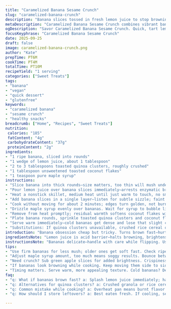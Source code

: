 ```yaml
---
title: "Caramelized Banana Sesame Crunch"
slug: "caramelized-banana-crunch"
description: "Banana slices tossed in fresh lemon juice to stop browning; sprinkled with chopped sesame snap cookies. Sweet meets crunch, bright citrus cuts through. Quick assembly, no baking. Glutenfree, dairyfree, nutfree, vegan-friendly. Ideal for lastminute dessert or snack. Uses lemon not lime. Adds toasted coconut flakes and a drizzle of maple syrup for depth. Sesame snaps replaced by crushed toasted quinoa clusters for extra texture and protein."
metaDescription: "Caramelized Banana Sesame Crunch combines vibrant banana, lemon, and crunch. Quick, no bake, gluten-free treat. Perfect for any time."
ogDescription: "Savor Caramelized Banana Sesame Crunch. Quick, tart lemon, crunchy quinoa clusters make a sweet, textural delight."
focusKeyphrase: "Caramelized Banana Sesame Crunch"
date: 2025-09-25
draft: false
image: caramelized-banana-crunch.png
author: "Kate"
prepTime: PT6M
cookTime: PT4M
totalTime: PT10M
recipeYield: "1 serving"
categories: ["Sweet Treats"]
tags:
- "banana"
- "vegan"
- "quick dessert"
- "glutenfree"
keywords:
- "caramelized banana"
- "sesame crunch"
- "healthy snacks"
breadcrumb: ["Home", "Recipes", "Sweet Treats"]
nutrition: 
 calories: "185"
 fatContent: "4g"
 carbohydrateContent: "37g"
 proteinContent: "2g"
ingredients:
- "1 ripe banana, sliced into rounds"
- "1 wedge of lemon juice, about 1 tablespoon"
- "2 to 3 tablespoons toasted quinoa clusters, roughly crushed"
- "1 tablespoon unsweetened toasted coconut flakes"
- "1 teaspoon pure maple syrup"
instructions:
- "Slice banana into thick rounds—size matters, too thin will mush under heat."
- "Pour lemon juice over banana slices immediately—arrests enzymatic browning, keeps those yellow tones bright."
- "Heat a nonstick skillet, medium heat until just warm to touch, no smoke."
- "Add banana slices in a single layer—listen for subtle sizzle; faint popping sound means caramelization starting."
- "Cook without moving for about 2 minutes; edges turn golden, not burnt. Flip carefully—firmness signals readiness."
- "Drizzle maple syrup evenly over bananas. Wait for syrup to bubble lightly—this melds sticky sweetness and crunch."
- "Remove from heat promptly; residual warmth softens coconut flakes without burning them."
- "Plate banana rounds, sprinkle toasted quinoa clusters and coconut flakes on top. Crunch contrast essential."
- "Serve warm immediately—cold bananas get dense and lose that slight chew."
- "Substitutions: If quinoa clusters unavailable, crushed rice cereal or granola works. For coconut allergy, omit or replace with finely chopped pistachios if not vegan."
introduction: "Banana obsession cheap but tricky. Turns brown fast—hurts presentation, flavor dulls. Acid splash stops oxidation but won’t fix mushiness. Sesame snaps too sweet? Swap in quinoa clusters toasted until nutty crunch emerges. Coconut flakes add tropical hit; dry toast separately to avoid sogginess. Maple syrup, not caramel sauce, keeps it light but sticky. Pan heat control crucial—too hot, bananas disintegrate; too low, no caramel notes develop. You want golden edges, slight chew on the inside. Serve this quick; banana loses charm cold. Easy snack, no baking required. Keeps kitchen clean, few bowls, minimal stress. Technique focuses on bite and sharp contrast, not sweetness overload."
ingredientsNote: "Lemon juice is acid barrier—halts browning, brightens banana color and flavor profile. Lime works but lemon sharper, cleaner. Sesame snaps replaced by toasted quinoa clusters—offers crunch, adds protein and earthiness instead of pure sweetness. Coconut flakes toasted separately on dry pan until golden; burnt coconut smells acrid and bitter—avoid walking away. Maple syrup adds gentle sweetness with caramel undertones and moisture to aid caramelization. Sticky enough to bind toppings but won’t drown banana. Substitutions common: crushed cornflakes, granola, or toasted nuts can replace quinoa clusters depending on allergy needs. Use extra firm bananas if possible—older bananas will mash while cooking making texture mushy."
instructionsNote: "Bananas delicate—handle with care while flipping. Use silicone spatula for gentle release. Pan temperature key factor: too hot and singed bitterness spoils bite; too low, no caramelization, bland taste. Listen for gentle sizzle not crackling. Maple syrup incorporation after initial banana cooking locks sweet sticky layer preventing dry edges. Overnight-prepared versions fail; moisture release softens toppings and sogginess sets in. Serve immediately, plate arrangement matters; scatter topping evenly across warm banana slices so nutty crunch blends with softness evenly each bite. Coconut flakes dry toast separately with constant stirring to ensure even color; burnt flakes ruin final aroma. Keep cooking time flexible, rely on visual golden hue around banana edges and slight firmness when touched quite solid indicators."
tips:
- "Use firm bananas for less mush; older ones get soft fast. Check ripeness; unripe means lack of sweetness. Thicker slices hold up better under heat; if too thin, mushiness follows. Watch for golden edges, that’s a sign. Too much heat? Burnt flavor will ruin everything."
- "Adjust maple syrup amount, too much means soggy results. Bounce between flavors; add spices like cinnamon or nutmeg for warmth. Coconut flakes? Toast separately for crunch. Burnt coconut ruins aroma. Keep an eye on them, stir often. Even, golden is the goal."
- "Need crunch? Sub green apple slices for added brightness. Crispiness contrasts nicely, but requires baking. Also, crushed nuts provide protein boost; make sure they’re toasted. Other options: crushed cereal, granola, or puffed rice work too. Just mix it up."
- "If bananas look browning while cooking. Keep moving them side to side on the pan. No need to flip too soon, wait for good caramel notes. Too low heat won’t develop flavor and texture; sizzling, gentle sounds indicate sweetness is building."
- "Timing matters. Serve warm, more appealing texture. Cold bananas? Dense and mushy. Heat control ensures caramelization without disintegration. Maple syrup drizzled last locks in sweetness. Use silicone spatula for flipping; gentle movements necessary."
faq:
- "q: What if bananas brown fast? a: Splash lemon juice immediately; halts browning. Brightens color. Can you use lime? Yes, but lemon better. Acid profile sharper and cleaner."
- "q: Alternatives for quinoa clusters? a: Crushed granola or rice cereal can step in. Texture matters. Toast them for extra crunch. Nuts are good too. But avoid too much sweetness."
- "q: Common mistake while cooking? a: Overheat pan means burnt flavor. Lower heat doesn’t develop caramel notes. Listen for a gentle sizzle, not loud crackling. Adjust as needed, feel it."
- "q: How should I store leftovers? a: Best eaten fresh. If cooling, separate layers with parchment paper; avoid moisture. Ideally, consume within hours, bananas lose charm cold. Try using a sealed container."

---
```

